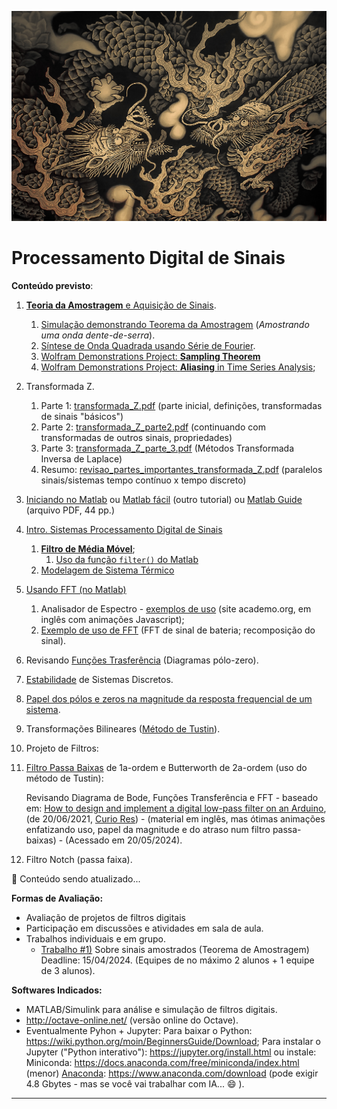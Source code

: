 ![Kioto-Koizumo_Junsaku-twin_dragons_2](figuras/Kioto-Koizumo_Junsaku-twin_dragons_2.jpeg)

# Processamento Digital de Sinais

**Conteúdo previsto**:

1. [**Teoria da Amostragem** e Aquisição de Sinais](https://fpassold.github.io/Controle_3/2_sampling/01_Sistema_Amostrado_no_Tempo.pdf).
   1. [Simulação demonstrando Teorema da Amostragem](https://fpassold.github.io/Controle_3/Teste_Amost/teste_amostragem.html) (*Amostrando uma onda dente-de-serra*).
   2. [Síntese de Onda Quadrada usando Série de Fourier](https://fpassold.github.io/Controle_3/estudo_dirigido/Síntese_Onda_Quadrada.html). 
   3. [Wolfram Demonstrations Project: **Sampling Theorem**](https://demonstrations.wolfram.com/SamplingTheorem/)
   4. [Wolfram Demonstrations Project: **Aliasing** in Time Series Analysis](https://demonstrations.wolfram.com/AliasingInTimeSeriesAnalysis/);
   
2. Transformada Z.
   1. Parte 1:  [transformada_Z.pdf](../Controle_3/3_transformada/transformada_Z.pdf) (parte inicial, definições, transformadas de sinais "básicos")
   2. Parte 2:  [transformada_Z_parte2.pdf](../Controle_3/3_transformada/transformada_Z_parte2.pdf) (continuando com transformadas de outros sinais, propriedades)
   3. Parte 3:  [transformada_Z_parte_3.pdf](../Controle_3/3_transformada/transformada_Z_parte_3.pdf) (Métodos Transformada Inversa de Laplace)
   4. Resumo:  [revisao_partes_importantes_transformada_Z.pdf](../Controle_3/3_transformada/revisao_partes_importantes_transformada_Z.pdf) (paralelos sinais/sistemas tempo contínuo x tempo discreto)
   
3. [Iniciando no Matlab](https://fpassold.github.io/Matlab/aula_intro_matlab_1.html) ou [Matlab fácil](https://fpassold.github.io/Matlab/tutorial.html) (outro tutorial) ou [Matlab Guide](https://fpassold.github.io/Matlab/Matlab_guide.pdf) (arquivo PDF, 44 pp.) 

4. [Intro. Sistemas Processamento Digital de Sinais](intro_process_sinal.html)
   
   1. **[Filtro de Média Móvel](media_movel.html)**;
      1. [Uso da função `filter()` do Matlab](funcao_filter.html)
   2. [Modelagem de Sistema Térmico](modelo_termico.html)
   
5. [Usando FFT (no Matlab)](usando_fft_matlab.html)
   
   1. Analisador de Espectro - [exemplos de uso](https://academo.org/demos/spectrum-analyzer/) 
      (site academo.org, em inglês com animações Javascript);
   2. [Exemplo de uso de FFT](exe_uso_fft.html) (FFT de sinal de bateria; recomposição do sinal).
   
6. Revisando [Funções Trasferência](funcao_transferencia.html) (Diagramas pólo-zero).

7. [Estabilidade](estabilidade.html) de Sistemas Discretos.

8. [Papel dos pólos e zeros na magnitude da resposta frequencial de um sistema](papel_polos_zeros.html).

9. Transformações Bilineares ([Método de Tustin](metodo_tustin.html)).

10. Projeto de Filtros:
   1. [Filtro Passa Baixas](FPB_Arduino.html) de 1a-ordem e Butterworth de 2a-ordem (uso do método de Tustin):

      Revisando Diagrama de Bode, Funções Transferência e FFT - baseado em:
      [How to design and implement a digital low-pass filter on an Arduino](https://www.youtube.com/watch?v=HJ-C4Incgpw), (de 20/06/2021, [Curio Res](https://www.youtube.com/@curiores111)) - (material em inglês, mas ótimas animações enfatizando uso, papel da magnitude e do atraso num filtro passa-baixas) - (Acessado em 20/05/2024).

   2. Filtro Notch (passa faixa). <!-- projeto_polo_zero.md (em edição> 27/05/2024) -->



🚧 Conteúdo sendo atualizado...

**Formas de Avaliação:**

- Avaliação de projetos de filtros digitais
- Participação em discussões e atividades em sala de aula.
- Trabalhos individuais e em grupo.
  - [Trabalho #1)](trabalho_1_2024_1.html) Sobre sinais amostrados (Teorema de Amostragem) Deadline: 15/04/2024. (Equipes de no máximo 2 alunos + 1 equipe de 3 alunos).

 

**Softwares Indicados:**

- MATLAB/Simulink para análise e simulação de filtros digitais.
- http://octave-online.net/ (versão online do Octave).
- Eventualmente Pyhon + Jupyter:
  Para baixar o Python: https://wiki.python.org/moin/BeginnersGuide/Download;
  Para instalar o Jupyter ("Python interativo"): https://jupyter.org/install.html
  ou instale:
  Miniconda: https://docs.anaconda.com/free/miniconda/index.html (menor)
  [Anaconda](https://www.anaconda.com): https://www.anaconda.com/download (pode exigir 4.8 Gbytes - mas se você vai trabalhar com IA... :smile: ).

------

<script language="JavaScript">
<!-- Hide JavaScript...
var LastUpdated = document.lastModified;
document.writeln ("Fernando Passold, última atualiação em " + LastUpdated); // End Hiding -->
</script>


